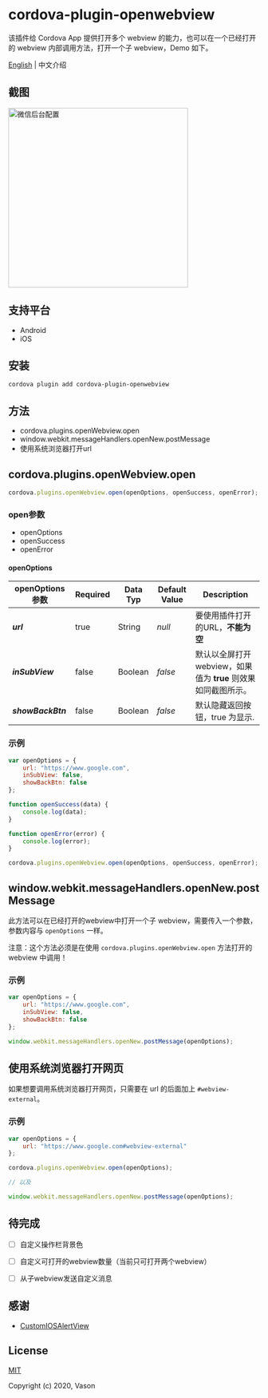 # cordova-plugin-openwebview

该插件给 Cordova App 提供打开多个 webview 的能力，也可以在一个已经打开的 webview 内部调用方法，打开一个子 webview，Demo 如下。



[English](./README.md) | 中文介绍



## 截图

<img src="/Users/wolkwang/Desktop/Vason/AIAPartner/Plugins/openWebview/res/demo.gif" alt="微信后台配置" style="width:360px" />



## 支持平台

- Android
- iOS



## 安装



```
cordova plugin add cordova-plugin-openwebview
```



## 方法

- cordova.plugins.openWebview.open
- window.webkit.messageHandlers.openNew.postMessage
- 使用系统浏览器打开url



## cordova.plugins.openWebview.open

```javascript
cordova.plugins.openWebview.open(openOptions, openSuccess, openError);
```



### open参数

- openOptions
- openSuccess
- openError



#### openOptions

| openOptions参数   | Required | Data Typ | Default Value | Description                                                  |
| ----------------- | -------- | -------- | ------------- | ------------------------------------------------------------ |
| ***url***         | true     | String   | *null*        | 要使用插件打开的URL，**不能为空**                            |
| ***inSubView***   | false    | Boolean  | *false*       | 默认以全屏打开webview，如果值为 **true** 则效果如同截图所示。 |
| ***showBackBtn*** | false    | Boolean  | *false*       | 默认隐藏返回按钮，true 为显示.                               |



### 示例

```javascript
var openOptions = {
    url: "https://www.google.com",
    inSubView: false,
    showBackBtn: false
};

function openSuccess(data) {
    console.log(data);
}

function openError(error) {
    console.log(error);
}

cordova.plugins.openWebview.open(openOptions, openSuccess, openError);
```



## window.webkit.messageHandlers.openNew.postMessage

此方法可以在已经打开的webview中打开一个子 webview，需要传入一个参数，参数内容与 `openOptions` 一样。

注意：这个方法必须是在使用 `cordova.plugins.openWebview.open` 方法打开的 webview 中调用！

### 示例

```javascript
var openOptions = {
    url: "https://www.google.com",
    inSubView: false,
    showBackBtn: false
};

window.webkit.messageHandlers.openNew.postMessage(openOptions);
```



## 使用系统浏览器打开网页

如果想要调用系统浏览器打开网页，只需要在 url 的后面加上 `#webview-external`。

### 示例

```javascript
var openOptions = {
    url: "https://www.google.com#webview-external"
};

cordova.plugins.openWebview.open(openOptions);

// 以及

window.webkit.messageHandlers.openNew.postMessage(openOptions);
```



## 待完成

- [ ]  自定义操作栏背景色
- [ ]  自定义可打开的webview数量（当前只可打开两个webview）
- [ ]  从子webview发送自定义消息



## 感谢

- [CustomIOSAlertView](https://github.com/wimagguc/ios-custom-alertview) 



## License

[MIT](https://opensource.org/licenses/MIT)

Copyright (c) 2020, Vason